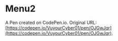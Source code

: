 # Menu2

A Pen created on CodePen.io. Original URL: [https://codepen.io/VuyourCyber01/pen/OJGwJqr](https://codepen.io/VuyourCyber01/pen/OJGwJqr).

